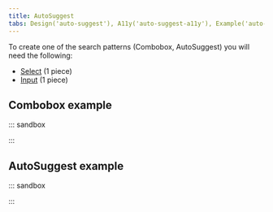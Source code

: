 ```yaml
---
title: AutoSuggest
tabs: Design('auto-suggest'), A11y('auto-suggest-a11y'), Example('auto-suggest-code')
---
```


To create one of the search patterns (Combobox, AutoSuggest) you will need the following:

- [Select](/components/select/select) (1 piece)
- [Input](/components/input/input) (1 piece)

## Combobox example

::: sandbox

<script lang="tsx">
  export Demo from './examples/combobox_example.tsx';
</script>

:::

## AutoSuggest example

::: sandbox

<script lang="tsx">
  export Demo from './examples/autosuggest_example.tsx';
</script>

:::
